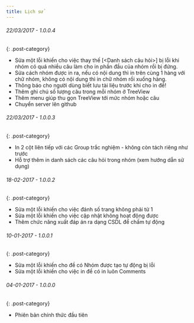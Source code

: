 ```yaml
---
title: Lịch sử
---
```

###### 22/03/2017 - 1.0.0.4
{: .post-category}
- Sửa một lỗi khiến cho việc thay thế [<Danh sách câu hỏi>] bị lỗi khi nhóm có quá nhiều câu làm cho in phần đầu của nhóm rồi bị đứng.
- Sửa cách nhóm được in ra, nếu có nội dung thì in trên cùng 1 hàng với chữ nhóm, không có nội dung thì in chữ nhóm rồi xuống hàng.
- Thông báo cho người dùng biết lưu tài liệu trước khi cho in đề!
- Thêm ghi chú số lượng câu trong mỗi nhóm ở TreeView
- Thêm menu giúp thu gọn TreeView tới mức nhóm hoặc câu
- Chuyển server lên github

###### 22/03/2017 - 1.0.0.3
{: .post-category}
- In 2 cột liên tiếp với các Group trắc nghiệm - không còn tách riêng như trước
- Hỗ trợ thêm in danh sách các câu hỏi trong nhóm (xem hướng dẫn sử dụng)

###### 18-02-2017 - 1.0.0.2
{: .post-category}
- Sửa một lỗi khiến cho việc đánh số trang không phải từ 1
- Sửa một lỗi khiến cho việc cập nhật không hoạt động được
- Thêm chức năng xuất đáp án ra dạng CSDL để chấm tự động

###### 10-01-2017 - 1.0.0.1
{: .post-category}
- Sửa một lỗi khiến cho đề có Nhóm được tạo tự động bị lỗi
- Sửa một lỗi khiến cho việc in đề có in luôn Comments

###### 04-01-2017 - 1.0.0.0
{: .post-category}
- Phiên bản chính thức đầu tiên

